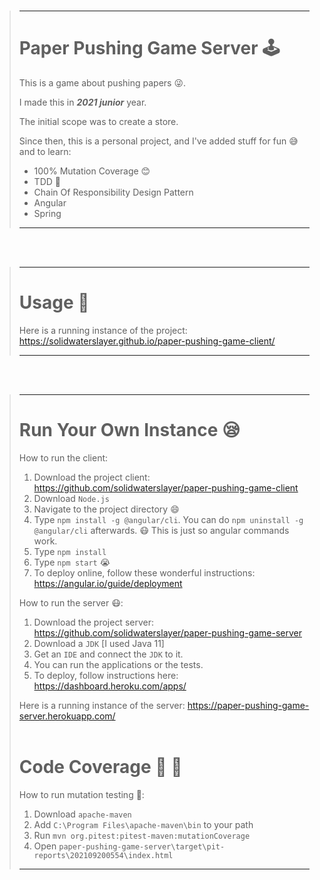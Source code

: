 <br>

> ---
> 
> # Paper Pushing Game Server :joystick:
> 
> This is a game about pushing papers :stuck_out_tongue_winking_eye:.
> 
> I made this in **_2021 junior_** year.
> 
> The initial scope was to create a store.
> 
> Since then, this is a personal project, and I've added stuff for fun :sweat_smile: and to learn:
> 
> * 100% Mutation Coverage :blush:
> * TDD :exploding_head:
> * Chain Of Responsibility Design Pattern
> * Angular
> * Spring
>
> ---

<br>
<br>

> ---
>
> # Usage :hugs:
> 
> Here is a running instance of the project:
> https://solidwaterslayer.github.io/paper-pushing-game-client/
>
> ---

<br>
<br>

> ---
>
> # Run Your Own Instance :sleepy:
> 
> How to run the client:
> 
> 1. Download the project client: https://github.com/solidwaterslayer/paper-pushing-game-client
> 2. Download ```Node.js```
> 3. Navigate to the project directory :smile:
> 4. Type ```npm install -g @angular/cli```. You can do ```npm uninstall -g @angular/cli``` afterwards. :mask: This is just so angular commands work.
> 5. Type ```npm install```
> 6. Type ```npm start``` :sob:
> 7. To deploy online, follow these wonderful instructions: https://angular.io/guide/deployment
> 
> How to run the server :mask::
> 
> 1. Download the project server: https://github.com/solidwaterslayer/paper-pushing-game-server
> 2. Download a ```JDK``` [I used Java 11]
> 3. Get an ```IDE``` and connect the ```JDK``` to it.
> 4. You can run the applications or the tests.
> 5. To deploy, follow instructions here: https://dashboard.heroku.com/apps/
> 
> Here is a running instance of the server: https://paper-pushing-game-server.herokuapp.com/
> <br>
> <br>
> # Code Coverage :sparkling_heart: :sparkling_heart:
> 
> How to run mutation testing :sparkling_heart::
> 
> 1. Download ```apache-maven```
> 2. Add ```C:\Program Files\apache-maven\bin``` to your path
> 3. Run ```mvn org.pitest:pitest-maven:mutationCoverage```
> 4. Open ```paper-pushing-game-server\target\pit-reports\202109200554\index.html```
>
> ---
